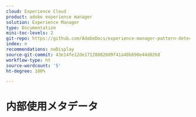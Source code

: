 ```yaml
---
cloud: Experience Cloud
product: adobe experience manager
solution: Experience Manager
type: Documentation
mini-toc-levels: 2
git-repo: https://github.com/AdobeDocs/experience-manager-pattern-detection.ja-JP
index: n
recommendations: noDisplay
source-git-commit: 43e14fe12de17128882609f41a40b690e44d0268
workflow-type: ht
source-wordcount: '5'
ht-degree: 100%

---
```



# 内部使用メタデータ
